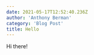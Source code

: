 ```yaml
---
date: 2021-05-17T12:52:40.236Z
author: 'Anthony Berman'
category: 'Blog Post'
title: Hello
---
```


Hi there!

